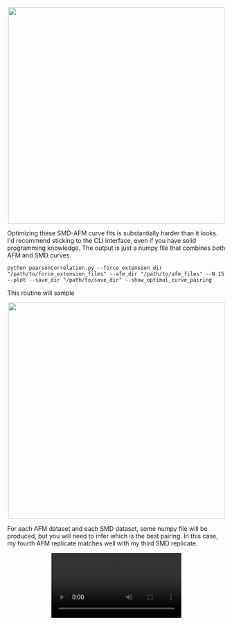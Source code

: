 <div align="center">
  <img src="https://github.com/user-attachments/assets/9f3e511f-5e83-4cc8-ab86-42cb6ad15838" width="500">
</div>

Optimizing these SMD-AFM curve fits is substantially harder than it looks. I'd recommend sticking to the CLI interface, even if you have solid programming knowledge. The output is just a numpy file that combines both AFM and SMD curves.

```
python pearsonCorrelation.py --force_extension_dir "/path/to/force_extension_files" --afm_dir "/path/to/afm_files" --N 15 --plot --save_dir "/path/to/save_dir" --show_optimal_curve_pairing
```

This routine will sample 

<div align="center">
  <img src="https://github.com/user-attachments/assets/1622bb35-0854-4dd2-a957-add0bbe4c886" width="500">
</div>

For each AFM dataset and each SMD dataset, some numpy file will be produced, but you will need to infer which is the best pairing. In this case, my fourth AFM replicate matches well with my third SMD replicate.




<div align="center">
  <video src="https://github.com/user-attachments/assets/83b8e621-1bd8-4425-82af-8109169472f0" controls></video>
</div>

